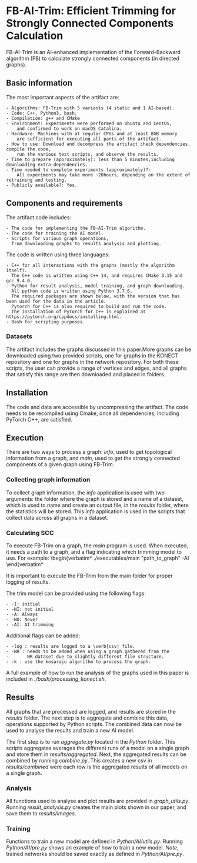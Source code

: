 # FB-AI-Trim: Efficient Trimming for Strongly Connected Components Calculation

FB-AI-Trim is an AI-enhanced implementation of the Forward-Backward algorithm (FB) to calculate strongly connected components (in directed graphs).

## Basic information

The most important aspects of the artifact are:  

    - Algorithms: FB-Trim with 5 variants (4 static and 1 AI-based). 
    - Code: C++, Python3, bash.
    - Compilation: g++ and CMake
    - Environment: Experiments were performed on Ubuntu and CentOS, 
        and confirmed to work on macOS Catalina.
    - Hardware: Machines with at regular CPUs and at least 8GB memory 
        are sufficient for executing all parts of the artifact.
    - How to use: Download and decompress the artifact check dependencies, compile the code, 
        run the various test scripts, and observe the results.
    - Time to prepare (approximately): less than 5 minutes,including downloading extra-dependencies.
    - Time needed to complete experiments (approximately)?:
        All experiments may take more ~20hours, depending on the extent of retraining and testing.
    - Publicly available?: Yes.

## Components and requirements

The artifact code includes:

    - The code for implementing the FB-AI-Trim algorithm.
    - The code for training the AI model.
    - Scripts for various graph operations, 
      from downloading graphs to results analysis and plotting.

The code is written using three languages:

    - C++ for all interactions with the graphs (mostly the algorithm itself). 
      The C++ code is written using C++ 14, and requires CMake 3.15 and gcc 9.4.0. 
    - Python for result analysis, model training, and graph downloading. 
      All python code is written using Python 3.7.6. 
      The required packages are shown below, with the version that has been used for the data in the article. 
      Pytorch for C++ is also required to build and run the code. 
      The installation of PyTorch for C++ is explained at https://pytorch.org/cppdocs/installing.html. 
    - Bash for scripting purposes.

### Datasets

The artifact includes the graphs discussed in this paper.More graphs can be downloaded using two provided scripts, one for graphs in the KONECT repository  and one for graphs in the network repository. For both these scripts, the user can provide a range of vertices and edges, and all graphs that satisfy this range are then downloaded and placed in folders.

## Installation

The code and data are accessible by uncompressing the artifact. The code needs to be recompiled using Cmake, once all dependencies, including PyTorch C++, are satisfied.

## Execution

There are two ways to process a graph: *info*, used to get topological information from a graph, and *main*, used to get the strongly connected components of a given graph using FB-Trim.

### Collecting graph information

To collect graph information, the *info* application is used with two arguments: the folder where the graph is stored and a name of a dataset, which is used to name and create an output file, in the *results* folder, where the statistics will be stored. This *info* application is used in the scripts that collect data across all graphs in a dataset.

### Calculating SCC

To execute FB-Trim on a graph, the *main* program is used.
When executed, it needs a path to a graph, and a flag indicating which trimming model to use. For example:
\begin{verbatim*
./executables/main "path_to_graph" -AI
\end{verbatim*

It is important to execute the FB-Trim from the main folder for proper logging of results.

The trim model can be provided using the following flags:

    - -I: initial
    - -NI: not initial
    - -A: Always
    - -NO: Never
    - -AI: AI trimming

Additional flags can be added:

    - -log : results are logged to a \verb|csv| file.
    - -NR : needs to be added when using a graph gathered from the 
    -       NR dataset due to slightly different file structure.
    - -k : use the kosaraju algorithm to process the graph.

A full example of how to run the analysis of the graphs used in this paper is included in *./bash/processing_konect.sh*.

## Results

All graphs that are processed are logged, and results are stored in the *results* folder. The next step is to aggregate and combine this data, operations supported by Python scripts. The combined data can now be used to analyse the results and train a new AI model.

The first step is to run *aggregate.py* located in the *Python* folder. This scripts aggregates averages the different runs of a model on a single graph and store them in *results/aggregated*. Next, the aggregated results can be combined by running *combine.py*. This creates a new csv in *results/combined* were each row is the aggregated results of all models on a single graph.

### Analysis

All functions used to analyse and plot results are provided in *graph\_utils.py*. Running *result\_analysis.py* creates the main plots shown in our paper, and save them to *results/images*.

### Training

Functions to train a new model are defined in *Python/AI/utils.py*. Running *Python/AI/pre.py* shows an example of how to train a new model. *Note*, trained networks should be saved exactly as defined in *Python/AI/pre.py*.
